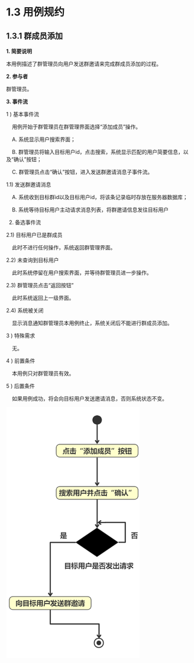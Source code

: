 # 1.3 用例规约

## 1.3.1 群成员添加

**1. 简要说明**
 
本用例描述了群管理员向用户发送群邀请来完成群成员添加的过程。

**2. 参与者**
 
群管理员。 
 
**3. 事件流**

1 ) 基本事件流
 
&nbsp;&nbsp;&nbsp;&nbsp;用例开始于群管理员在群管理界面选择“添加成员”操作。
    
&nbsp;&nbsp;&nbsp;&nbsp;A. 系统显示用户搜索界面；
    
&nbsp;&nbsp;&nbsp;&nbsp;B. 群管理员将输入目标用户id，点击搜索，系统显示匹配的用户简要信息，以及“确认”按钮；
    
&nbsp;&nbsp;&nbsp;&nbsp;C. 群管理员点击“确认”按钮，进入发送群邀请消息子事件流。
    
1.1) 发送群邀请消息
    
&nbsp;&nbsp;&nbsp;&nbsp;A. 系统收到目标群id以及目标用户id，将该条记录临时存放在服务器数据库；
    
&nbsp;&nbsp;&nbsp;&nbsp;B. 系统等待目标用户主动请求消息列表，将群邀请信息发往目标用户
    
2) 备选事件流
    
2.1) 目标用户已是群成员
    
&nbsp;&nbsp;&nbsp;&nbsp;此时不进行任何操作，系统返回群管理界面。
    
2.2) 未查询到目标用户
    
&nbsp;&nbsp;&nbsp;&nbsp;此时系统停留在用户搜索界面，并等待群管理员进一步操作。
    
2.3) 群管理员点击“返回按钮”
    
&nbsp;&nbsp;&nbsp;&nbsp;此时系统返回上一级界面。
    
2.4) 系统被关闭
    
&nbsp;&nbsp;&nbsp;&nbsp;显示消息通知群管理员本用例终止，系统关闭后不能进行群成员添加。

3 ) 特殊需求

&nbsp;&nbsp;&nbsp;&nbsp;无。

4 ) 前置条件

&nbsp;&nbsp;&nbsp;&nbsp;本用例只对群管理员有效。

5 ) 后置条件

&nbsp;&nbsp;&nbsp;&nbsp;如果用例成功，将会向目标用户发送邀请消息，否则系统状态不变。

![此处输入图片的描述][1]


  [1]: /images/groupMemberInviteActivityGraph.png
